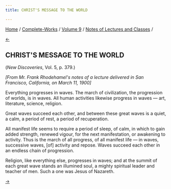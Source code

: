 ```yaml
---
title: CHRIST'S MESSAGE TO THE WORLD

---
```

<div>

[Home](../../../index.htm) / [Complete-Works](../../complete_works.htm)
/ [Volume 9](../volume_9_contents.htm) / [Notes of Lectures and
Classes](notes_of_lectures_and_classes_contents.htm) /

[←](the_religion_of_india.htm)

## CHRIST'S MESSAGE TO THE WORLD

(*New Discoveries*, Vol. 5, p. 379.)

*\[From Mr. Frank Rhodehamel's notes of a lecture delivered in San
Francisco, California, on March 11, 1900\]*

Everything progresses in waves. The march of civilization, the
progression of worlds, is in waves. All human activities likewise
progress in waves — art, literature, science, religion.

Great waves succeed each other, and between these great waves is a
quiet, a calm, a period of rest, a period of recuperation.

All manifest life seems to require a period of sleep, of calm, in which
to gain added strength, renewed vigour, for the next manifestation, or
awakening to activity. Thus is the march of all progress, of all
manifest life — in waves, successive waves, \[of\] activity and repose.
Waves succeed each other in an endless chain of progression.

Religion, like everything else, progresses in waves; and at the summit
of each great wave stands an illumined soul, a mighty spiritual leader
and teacher of men. Such a one was Jesus of Nazareth.

[→](mohammeds_message_to_the_world.htm)

</div>
